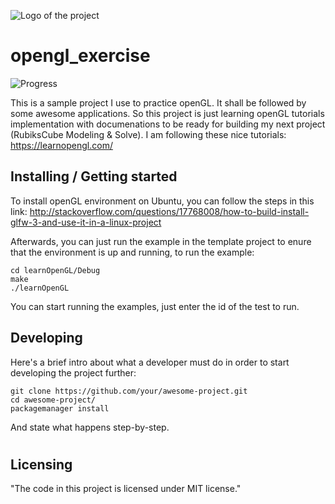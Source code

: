 ![Logo of the project](http://edge.alluremedia.com.au/m/l/2016/03/rubik.jpg)

# opengl_exercise
![Progress](http://progressed.io/bar/5) 

This is a sample project I use to practice openGL. It shall be followed by some awesome applications. So this project is just learning openGL tutorials implementation with documenations to be ready for building my next project (RubiksCube Modeling & Solve). I am following these nice tutorials:
https://learnopengl.com/

## Installing / Getting started

To install openGL environment on Ubuntu, you can follow the steps in this link:
http://stackoverflow.com/questions/17768008/how-to-build-install-glfw-3-and-use-it-in-a-linux-project

Afterwards, you can just run the example in the template project to enure that the environment is up and running, to run the example:
                                                                                                                       

```shell
cd learnOpenGL/Debug                       
make
./learnOpenGL   
```

You can start running the examples, just enter the id of the test to run.

## Developing

Here's a brief intro about what a developer must do in order to start developing
the project further:

```shell
git clone https://github.com/your/awesome-project.git
cd awesome-project/
packagemanager install
```

And state what happens step-by-step.


#
## Licensing
"The code in this project is licensed under MIT license."

